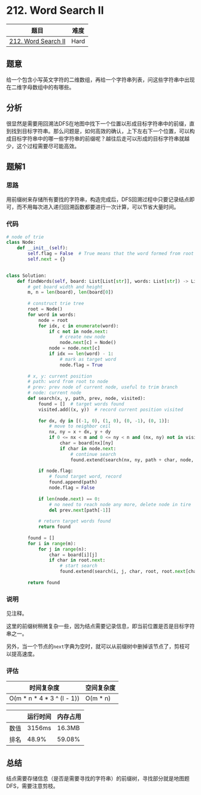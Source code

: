 # 212. Word Search II

| 题目 | 难度 |
| ---- | ---- |
| [212. Word Search II](https://leetcode.com/problems/word-search-ii/) | Hard |

## 题意

给一个包含小写英文字符的二维数组，再给一个字符串列表，问这些字符串中出现在二维字母数组中的有哪些。

## 分析

很显然是需要用回溯法DFS在地图中找下一个位置以形成目标字符串中的前缀，直到找到目标字符串。那么问题是，如何高效的确认，上下左右下一个位置，可以构成目标字符串中的哪一些字符串的前缀呢？越往后走可以形成的目标字符串就越少，这个过程需要尽可能高效。

## 题解1

### 思路

用前缀树来存储所有要找的字符串，构造完成后，DFS回溯过程中只要记录结点即可，而不用每次进入递归回溯函数都要进行一次计算，可以节省大量时间。

### 代码

```python
# node of trie
class Node:
    def __init__(self):
        self.flag = False  # True means that the word formed from root to current node is a target word
        self.next = {}

        
class Solution:
    def findWords(self, board: List[List[str]], words: List[str]) -> List[str]:
        # get board width and height
        m, n = len(board), len(board[0])
        
        # construct trie tree
        root = Node()
        for word in words:
            node = root
            for idx, c in enumerate(word):
                if c not in node.next:
                    # create new node
                    node.next[c] = Node()
                node = node.next[c]
                if idx == len(word) - 1:
                    # mark as target word
                    node.flag = True
        
        # x, y: current position
        # path: word from root to node
        # prev: prev node of current node, useful to trim branch
        # node: current node
        def search(x, y, path, prev, node, visited):
            found = []  # target words found
            visited.add((x, y))  # record current position visited
            
            for dx, dy in [(-1, 0), (1, 0), (0, -1), (0, 1)]:
                # move to neighbor ceil
                nx, ny = x + dx, y + dy
                if 0 <= nx < m and 0 <= ny < n and (nx, ny) not in visited:
                    char = board[nx][ny]
                    if char in node.next:
                        # continue search
                        found.extend(search(nx, ny, path + char, node, node.next[char], set(visited)))
            
            if node.flag:
                # found target word, record
                found.append(path)
                node.flag = False
            
            if len(node.next) == 0:
                # no need to reach node any more, delete node in tire
                del prev.next[path[-1]]
            
            # return target words found
            return found
            
        found = []
        for i in range(m):
            for j in range(n):
                char = board[i][j]
                if char in root.next:
                    # start search
                    found.extend(search(i, j, char, root, root.next[char], set()))
        
        return found
```

### 说明

见注释。

这里的前缀树稍微复杂一些，因为结点需要记录信息，即当前位置是否是目标字符串之一。

另外，当一个节点的`next`字典为空时，就可以从前缀树中删掉该节点了，剪枝可以提高速度。

### 评估

| 时间复杂度 | 空间复杂度 |
| ---- | ---- |
| O(m * n * 4 * 3 ^ (l - 1)) | O(m * n) |

| | 运行时间 | 内存占用 |
| ---- | ---- | ---- |
| 数值 | 3156ms | 16.3MB |
| 排名 | 48.9% | 59.08% |

## 总结

结点需要存储信息（是否是需要寻找的字符串）的前缀树，寻找部分就是地图题DFS，需要注意剪枝。
